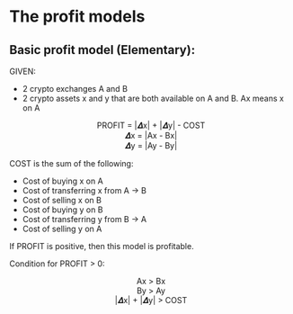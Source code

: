 # The profit models

## Basic profit model (Elementary):

GIVEN:
- 2 crypto exchanges A and B
- 2 crypto assets x and y that are both available on A and B. Ax means x on A

<p align="center">
PROFIT = |𝜟x| + |𝜟y| - COST
</br>
𝜟x = |Ax - Bx|
</br>
𝜟y = |Ay - By|
</p>

COST is the sum of the following:
- Cost of buying x on A
- Cost of transferring x from A -> B
- Cost of selling x on B
- Cost of buying y on B
- Cost of transferring y from B -> A
- Cost of selling y on A

If PROFIT is positive, then this model is profitable.

Condition for PROFIT > 0:

<p align="center">
Ax > Bx
</br>
By > Ay
</br>
|𝜟x| + |𝜟y| > COST
</p>
